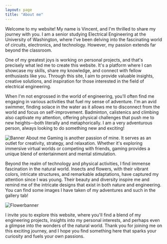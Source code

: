 ```yaml
---
layout: page
title: "About me"
---
```


Welcome to my website! My name is Vincent, and I'm thrilled to share my journey with you. I am a senior studying Electrical Engineering at the University of Washington, where I've been delving into the fascinating world of circuits, electronics, and technology. However, my passion extends far beyond the classroom.

One of my greatest joys is working on personal projects, and that's precisely what led me to create this website. It's a platform where I can showcase my skills, share my knowledge, and connect with fellow enthusiasts like you. Through this site, I aim to provide valuable insights, creative solutions, and inspiration for those interested in the field of electrical engineering.


When I'm not engrossed in the world of engineering, you'll often find me engaging in various activities that fuel my sense of adventure. I'm an avid swimmer, finding solace in the water as it allows me to disconnect from the world and focus on self-improvement. Badminton, calistenics and climbing also captivate my attention, offering physical challenges that push me to new heights—both literally and metaphorically. I am a very adventurous person, always looking to do something new and exciting!

![Banner About me](https://github.com/vincentkwok21/vincentkwok21.github.io/assets/137122312/be644c8e-ef5e-4d1d-9886-bd011d2c1419)
Gaming is another passion of mine. It serves as an outlet for creativity, strategy, and relaxation. Whether it's exploring immersive virtual worlds or competing with friends, gaming provides a unique blend of entertainment and mental stimulation.

Beyond the realm of technology and physical activities, I find immense fascination in the natural world. Insects and flowers, with their vibrant colors, intricate structures, and remarkable adaptations, have captured my attention since I was young. Their beauty and diversity inspire me and remind me of the intricate designs that exist in both nature and engineering. You can find some images I have taken of my adventures and such in the gallery tab!

![Flowerbanner](https://github.com/vincentkwok21/vincentkwok21.github.io/assets/137122312/51a54751-f840-407c-b626-940c8db99276)

I invite you to explore this website, where you'll find a blend of my engineering projects, insights into my personal interests, and perhaps even a glimpse into the wonders of the natural world. Thank you for joining me on this exciting journey, and I hope you find something here that sparks your curiosity and fuels your own passions.
